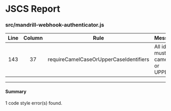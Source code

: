 # JSCS Report

### src/mandrill-webhook-authenticator.js

| Line | Column | Rule | Message | Evidence |
|:----:|:------:|:----:|:--------|:---------|
| 143 | 37 | requireCamelCaseOrUpperCaseIdentifiers | All identifiers must be camelCase or UPPER_CASE | ```       }else if (req.body && req.body.↓andrill_events === '[]' && isValid('test-webhook')) { ``` |

---

#### Summary

1 code style error(s) found.
